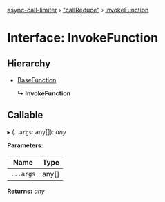 [async-call-limiter](../README.md) › ["callReduce"](../modules/_callreduce_.md) › [InvokeFunction](_callreduce_.invokefunction.md)

# Interface: InvokeFunction

## Hierarchy

* [BaseFunction](_types_.basefunction.md)

  ↳ **InvokeFunction**

## Callable

▸ (...`args`: any[]): *any*

**Parameters:**

Name | Type |
------ | ------ |
`...args` | any[] |

**Returns:** *any*
